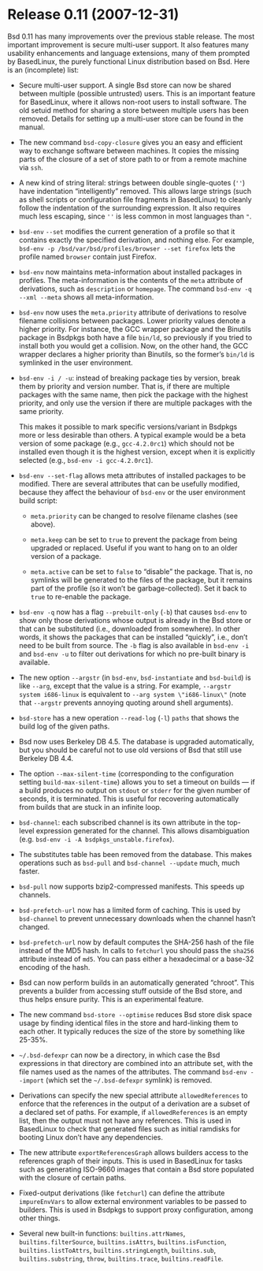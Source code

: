 # Release 0.11 (2007-12-31)

Bsd 0.11 has many improvements over the previous stable release. The
most important improvement is secure multi-user support. It also
features many usability enhancements and language extensions, many of
them prompted by BasedLinux, the purely functional Linux distribution based
on Bsd. Here is an (incomplete) list:

  - Secure multi-user support. A single Bsd store can now be shared
    between multiple (possible untrusted) users. This is an important
    feature for BasedLinux, where it allows non-root users to install
    software. The old setuid method for sharing a store between multiple
    users has been removed. Details for setting up a multi-user store
    can be found in the manual.

  - The new command `bsd-copy-closure` gives you an easy and efficient
    way to exchange software between machines. It copies the missing
    parts of the closure of a set of store path to or from a remote
    machine via `ssh`.

  - A new kind of string literal: strings between double single-quotes
    (`''`) have indentation “intelligently” removed. This allows large
    strings (such as shell scripts or configuration file fragments in
    BasedLinux) to cleanly follow the indentation of the surrounding
    expression. It also requires much less escaping, since `''` is less
    common in most languages than `"`.

  - `bsd-env` `--set` modifies the current generation of a profile so
    that it contains exactly the specified derivation, and nothing else.
    For example, `bsd-env -p /bsd/var/bsd/profiles/browser --set
            firefox` lets the profile named `browser` contain just Firefox.

  - `bsd-env` now maintains meta-information about installed packages in
    profiles. The meta-information is the contents of the `meta`
    attribute of derivations, such as `description` or `homepage`. The
    command `bsd-env -q --xml
            --meta` shows all meta-information.

  - `bsd-env` now uses the `meta.priority` attribute of derivations to
    resolve filename collisions between packages. Lower priority values
    denote a higher priority. For instance, the GCC wrapper package and
    the Binutils package in Bsdpkgs both have a file `bin/ld`, so
    previously if you tried to install both you would get a collision.
    Now, on the other hand, the GCC wrapper declares a higher priority
    than Binutils, so the former’s `bin/ld` is symlinked in the user
    environment.

  - `bsd-env -i / -u`: instead of breaking package ties by version,
    break them by priority and version number. That is, if there are
    multiple packages with the same name, then pick the package with the
    highest priority, and only use the version if there are multiple
    packages with the same priority.
    
    This makes it possible to mark specific versions/variant in Bsdpkgs
    more or less desirable than others. A typical example would be a
    beta version of some package (e.g., `gcc-4.2.0rc1`) which should not
    be installed even though it is the highest version, except when it
    is explicitly selected (e.g., `bsd-env -i
            gcc-4.2.0rc1`).

  - `bsd-env --set-flag` allows meta attributes of installed packages to
    be modified. There are several attributes that can be usefully
    modified, because they affect the behaviour of `bsd-env` or the user
    environment build script:
    
      - `meta.priority` can be changed to resolve filename clashes (see
        above).
    
      - `meta.keep` can be set to `true` to prevent the package from
        being upgraded or replaced. Useful if you want to hang on to an
        older version of a package.
    
      - `meta.active` can be set to `false` to “disable” the package.
        That is, no symlinks will be generated to the files of the
        package, but it remains part of the profile (so it won’t be
        garbage-collected). Set it back to `true` to re-enable the
        package.

  - `bsd-env -q` now has a flag `--prebuilt-only` (`-b`) that causes
    `bsd-env` to show only those derivations whose output is already in
    the Bsd store or that can be substituted (i.e., downloaded from
    somewhere). In other words, it shows the packages that can be
    installed “quickly”, i.e., don’t need to be built from source. The
    `-b` flag is also available in `bsd-env -i` and `bsd-env -u` to
    filter out derivations for which no pre-built binary is available.

  - The new option `--argstr` (in `bsd-env`, `bsd-instantiate` and
    `bsd-build`) is like `--arg`, except that the value is a string. For
    example, `--argstr system
            i686-linux` is equivalent to `--arg system
            \"i686-linux\"` (note that `--argstr` prevents annoying quoting
    around shell arguments).

  - `bsd-store` has a new operation `--read-log` (`-l`) `paths` that
    shows the build log of the given paths.

  - Bsd now uses Berkeley DB 4.5. The database is upgraded
    automatically, but you should be careful not to use old versions of
    Bsd that still use Berkeley DB 4.4.

  - The option `--max-silent-time` (corresponding to the configuration
    setting `build-max-silent-time`) allows you to set a timeout on
    builds — if a build produces no output on `stdout` or `stderr` for
    the given number of seconds, it is terminated. This is useful for
    recovering automatically from builds that are stuck in an infinite
    loop.

  - `bsd-channel`: each subscribed channel is its own attribute in the
    top-level expression generated for the channel. This allows
    disambiguation (e.g. `bsd-env
            -i -A bsdpkgs_unstable.firefox`).

  - The substitutes table has been removed from the database. This makes
    operations such as `bsd-pull` and `bsd-channel --update` much, much
    faster.

  - `bsd-pull` now supports bzip2-compressed manifests. This speeds up
    channels.

  - `bsd-prefetch-url` now has a limited form of caching. This is used
    by `bsd-channel` to prevent unnecessary downloads when the channel
    hasn’t changed.

  - `bsd-prefetch-url` now by default computes the SHA-256 hash of the
    file instead of the MD5 hash. In calls to `fetchurl` you should pass
    the `sha256` attribute instead of `md5`. You can pass either a
    hexadecimal or a base-32 encoding of the hash.

  - Bsd can now perform builds in an automatically generated “chroot”.
    This prevents a builder from accessing stuff outside of the Bsd
    store, and thus helps ensure purity. This is an experimental
    feature.

  - The new command `bsd-store
            --optimise` reduces Bsd store disk space usage by finding identical
    files in the store and hard-linking them to each other. It typically
    reduces the size of the store by something like 25-35%.

  - `~/.bsd-defexpr` can now be a directory, in which case the Bsd
    expressions in that directory are combined into an attribute set,
    with the file names used as the names of the attributes. The command
    `bsd-env
            --import` (which set the `~/.bsd-defexpr` symlink) is removed.

  - Derivations can specify the new special attribute
    `allowedReferences` to enforce that the references in the output of
    a derivation are a subset of a declared set of paths. For example,
    if `allowedReferences` is an empty list, then the output must not
    have any references. This is used in BasedLinux to check that generated
    files such as initial ramdisks for booting Linux don’t have any
    dependencies.

  - The new attribute `exportReferencesGraph` allows builders access to
    the references graph of their inputs. This is used in BasedLinux for
    tasks such as generating ISO-9660 images that contain a Bsd store
    populated with the closure of certain paths.

  - Fixed-output derivations (like `fetchurl`) can define the attribute
    `impureEnvVars` to allow external environment variables to be passed
    to builders. This is used in Bsdpkgs to support proxy configuration,
    among other things.

  - Several new built-in functions: `builtins.attrNames`,
    `builtins.filterSource`, `builtins.isAttrs`, `builtins.isFunction`,
    `builtins.listToAttrs`, `builtins.stringLength`, `builtins.sub`,
    `builtins.substring`, `throw`, `builtins.trace`,
    `builtins.readFile`.
